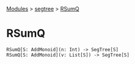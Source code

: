 [Modules](../index.md) > [segtree](./index.md) > [RSumQ]()

# RSumQ

```
RSumQ[S: AddMonoid](n: Int) -> SegTree[S]
RSumQ[S: AddMonoid](v: List[S]) -> SegTree[S]
```

